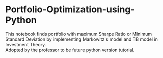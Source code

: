 # Portfolio-Optimization-using-Python

This notebook finds portfolio with maximum Sharpe Ratio or Minimum Standard Deviation by implementing Markowitz's model and TB model in Investment Theory.  
Adopted by the professor to be future python version tutorial.
